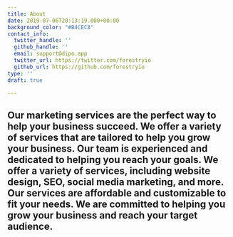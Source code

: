 ```yaml
---
title: About
date: 2019-07-06T20:13:19.000+00:00
background_color: "#B4CEC8"
contact_info:
  twitter_handle: ''
  github_handle: ''
  email: support@dipo.app
  twitter_url: https://twitter.com/forestryio
  github_url: https://github.com/forestryio
type: ''
draft: true

---
```

## Our marketing services are the perfect way to help your business succeed. We offer a variety of services that are tailored to help you grow your business. Our team is experienced and dedicated to helping you reach your goals. We offer a variety of services, including website design, SEO, social media marketing, and more. Our services are affordable and customizable to fit your needs. We are committed to helping you grow your business and reach your target audience.